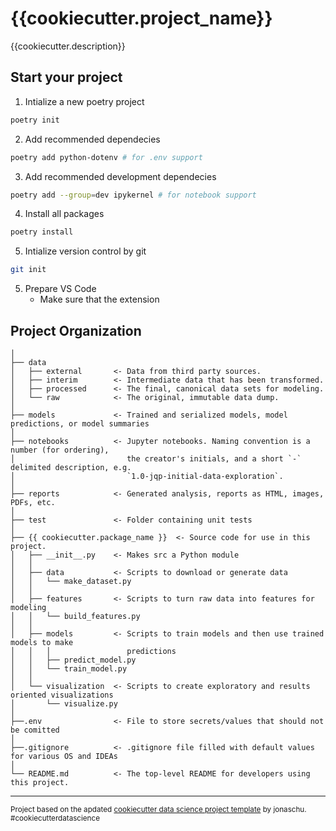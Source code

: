 # {{cookiecutter.project_name}}

{{cookiecutter.description}}

## Start your project
1. Intialize a new poetry project
``` bash
poetry init
```
2. Add recommended dependecies
``` bash
poetry add python-dotenv # for .env support
```
3. Add recommended development dependecies
``` bash
poetry add --group=dev ipykernel # for notebook support
```
4. Install all packages
``` bash
poetry install
```
5. Intialize version control by git
```bash
git init
```
5. Prepare VS Code
    - Make sure that the extension 

## Project Organization
```
│
├── data
│   ├── external       <- Data from third party sources.
│   ├── interim        <- Intermediate data that has been transformed.
│   ├── processed      <- The final, canonical data sets for modeling.
│   └── raw            <- The original, immutable data dump.
│
├── models             <- Trained and serialized models, model predictions, or model summaries
│
├── notebooks          <- Jupyter notebooks. Naming convention is a number (for ordering),
│                         the creator's initials, and a short `-` delimited description, e.g.
│                         `1.0-jqp-initial-data-exploration`.
│
├── reports            <- Generated analysis, reports as HTML, images, PDFs, etc.
│
├── test               <- Folder containing unit tests
│
├── {{ cookiecutter.package_name }}  <- Source code for use in this project.
│   ├── __init__.py    <- Makes src a Python module
│   │
│   ├── data           <- Scripts to download or generate data
│   │   └── make_dataset.py
│   │
│   ├── features       <- Scripts to turn raw data into features for modeling
│   │   └── build_features.py
│   │
│   ├── models         <- Scripts to train models and then use trained models to make
│   │   │                 predictions
│   │   ├── predict_model.py
│   │   └── train_model.py
│   │
│   └── visualization  <- Scripts to create exploratory and results oriented visualizations
│       └── visualize.py
│
├──.env                <- File to store secrets/values that should not be comitted
│
├──.gitignore          <- .gitignore file filled with default values for various OS and IDEAs
│
└── README.md          <- The top-level README for developers using this project.
```

--------

<p><small>Project based on the apdated <a target="_blank" href="https://github.com/jonaschu/cookiecutter-data-science">cookiecutter data science project template</a> by jonaschu. #cookiecutterdatascience</small></p>
